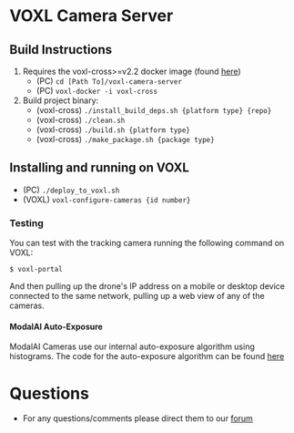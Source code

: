 # VOXL Camera Server

## Build Instructions

1. Requires the voxl-cross>=v2.2 docker image (found [here](https://developer.modalai.com/asset))
    * (PC) ```cd [Path To]/voxl-camera-server```
    * (PC) ```voxl-docker -i voxl-cross```
2. Build project binary:
    * (voxl-cross) ```./install_build_deps.sh {platform type} {repo}```
    * (voxl-cross) ```./clean.sh```
    * (voxl-cross) ```./build.sh {platform type}```
    * (voxl-cross) ```./make_package.sh {package type}```

## Installing and running on VOXL

* (PC) ```./deploy_to_voxl.sh```
* (VOXL) ```voxl-configure-cameras {id number}```

### Testing

You can test with the tracking camera running the following command on VOXL:

```
$ voxl-portal
```

And then pulling up the drone's IP address on a mobile or desktop device connected to the same network, pulling up a web view of any of the cameras.

#### ModalAI Auto-Exposure

ModalAI Cameras use our internal auto-exposure algorithm using histograms. The code for the auto-exposure algorithm can be found [here](https://gitlab.com/voxl-public/voxl-sdk/core-libs/libmodal-exposure)

Questions
=========
* For any questions/comments please direct them to our [forum](https://forum.modalai.com/category/20/modal-pipe-architecture-mpa)
